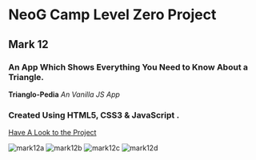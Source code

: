 # NeoG Camp Level Zero Project
## Mark 12
### An App Which Shows Everything You Need to Know About a Triangle.
**Trianglo-Pedia** 
*An Vanilla JS App*

### Created Using HTML5, CSS3 & JavaScript .

[Have A Look to the Project](https://trianglo-pedia.netlify.app/)

![mark12a](https://user-images.githubusercontent.com/84782149/205515441-a6064dfd-6ec3-427f-9621-1725a2d183dc.JPG)
![mark12b](https://user-images.githubusercontent.com/84782149/205515438-e51ef73f-d9ed-4b3a-98f0-4b9944f08869.JPG)
![mark12c](https://user-images.githubusercontent.com/84782149/205515439-aa1f79a3-3b7e-4b33-add4-01ee06c78566.JPG)
![mark12d](https://user-images.githubusercontent.com/84782149/205515440-976115a1-27ca-4ef2-994e-e59a82f30be4.JPG)
